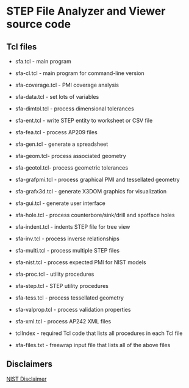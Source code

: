 # STEP File Analyzer and Viewer source code

## Tcl files

- sfa.tcl - main program
- sfa-cl.tcl - main program for command-line version
- sfa-coverage.tcl - PMI coverage analysis
- sfa-data.tcl - set lots of variables
- sfa-dimtol.tcl - process dimensional tolerances
- sfa-ent.tcl - write STEP entity to worksheet or CSV file
- sfa-fea.tcl - process AP209 files
- sfa-gen.tcl - generate a spreadsheet
- sfa-geom.tcl- process associated geometry
- sfa-geotol.tcl- process geometric tolerances
- sfa-grafpmi.tcl - process graphical PMI and tessellated geometry
- sfa-grafx3d.tcl - generate X3DOM graphics for visualization
- sfa-gui.tcl - generate user interface
- sfa-hole.tcl - process counterbore/sink/drill and spotface holes
- sfa-indent.tcl - indents STEP file for tree view
- sfa-inv.tcl - process inverse relationships
- sfa-multi.tcl - process multiple STEP files
- sfa-nist.tcl - process expected PMI for NIST models
- sfa-proc.tcl - utility procedures
- sfa-step.tcl - STEP utility procedures
- sfa-tess.tcl - process tessellated geometry
- sfa-valprop.tcl - process validation properties
- sfa-xml.tcl - process AP242 XML files

- tclIndex - required Tcl code that lists all procedures in each Tcl file

- sfa-files.txt - freewrap input file that lists all of the above files

## Disclaimers

[NIST Disclaimer](https://www.nist.gov/disclaimer)
